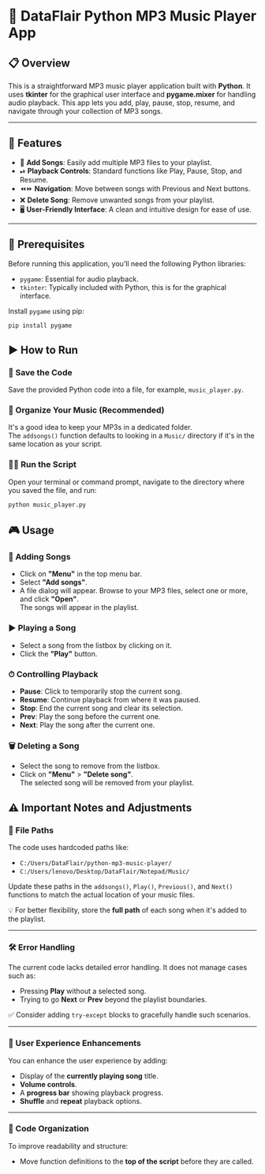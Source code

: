 # 🎵 DataFlair Python MP3 Music Player App

## 📋 Overview
This is a straightforward MP3 music player application built with **Python**. It uses **tkinter** for the graphical user interface and **pygame.mixer** for handling audio playback. This app lets you add, play, pause, stop, resume, and navigate through your collection of MP3 songs.

---

## 🚀 Features
- 🎼 **Add Songs**: Easily add multiple MP3 files to your playlist.
- ⏯ **Playback Controls**: Standard functions like Play, Pause, Stop, and Resume.
- ⏪⏩ **Navigation**: Move between songs with Previous and Next buttons.
- ❌ **Delete Song**: Remove unwanted songs from your playlist.
- 🖥 **User-Friendly Interface**: A clean and intuitive design for ease of use.

---

## 🧰 Prerequisites
Before running this application, you’ll need the following Python libraries:

- `pygame`: Essential for audio playback.
- `tkinter`: Typically included with Python, this is for the graphical interface.

Install `pygame` using pip:

```bash
pip install pygame
```

## ▶️ How to Run

### 💾 Save the Code
Save the provided Python code into a file, for example, `music_player.py`.

### 📁 Organize Your Music (Recommended)
It's a good idea to keep your MP3s in a dedicated folder.  
The `addsongs()` function defaults to looking in a `Music/` directory if it's in the same location as your script.

### 🏃‍♂️ Run the Script
Open your terminal or command prompt, navigate to the directory where you saved the file, and run:

```bash
python music_player.py
```
## 🎮 Usage

### 🎵 Adding Songs
- Click on **"Menu"** in the top menu bar.
- Select **"Add songs"**.
- A file dialog will appear. Browse to your MP3 files, select one or more, and click **"Open"**.  
  The songs will appear in the playlist.

### ▶️ Playing a Song
- Select a song from the listbox by clicking on it.
- Click the **"Play"** button.

### ⏱ Controlling Playback
- **Pause**: Click to temporarily stop the current song.
- **Resume**: Continue playback from where it was paused.
- **Stop**: End the current song and clear its selection.
- **Prev**: Play the song before the current one.
- **Next**: Play the song after the current one.

### 🗑 Deleting a Song
- Select the song to remove from the listbox.
- Click on **"Menu"** > **"Delete song"**.  
  The selected song will be removed from your playlist.
## ⚠️ Important Notes and Adjustments

### 🔧 File Paths
The code uses hardcoded paths like:
- `C:/Users/DataFlair/python-mp3-music-player/`
- `C:/Users/lenovo/Desktop/DataFlair/Notepad/Music/`

Update these paths in the `addsongs()`, `Play()`, `Previous()`, and `Next()` functions to match the actual location of your music files.

💡 For better flexibility, store the **full path** of each song when it's added to the playlist.

---

### 🛠 Error Handling
The current code lacks detailed error handling. It does not manage cases such as:
- Pressing **Play** without a selected song.
- Trying to go **Next** or **Prev** beyond the playlist boundaries.

✅ Consider adding `try-except` blocks to gracefully handle such scenarios.

---

### 🎨 User Experience Enhancements
You can enhance the user experience by adding:
- Display of the **currently playing song** title.
- **Volume controls**.
- A **progress bar** showing playback progress.
- **Shuffle** and **repeat** playback options.

---

### 📁 Code Organization
To improve readability and structure:
- Move function definitions to the **top of the script** before they are called.


